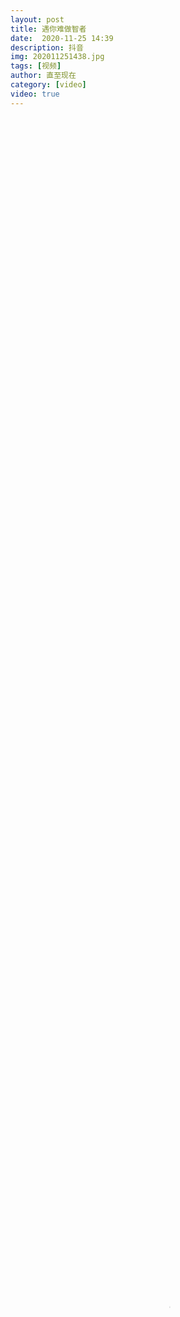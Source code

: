 ```yaml
---
layout: post
title: 遇你难做智者
date:  2020-11-25 14:39
description: 抖音
img: 202011251438.jpg
tags: [视频]
author: 直至现在
category: [video]
video: true
---
```

<video controls preload="auto" poster="/assets/img/202011251438.jpg" width="100%" height="100%" src="https://www.wmnhw.workers.dev/0:/%E5%B8%85%E5%93%A5%E8%A7%86%E9%A2%91/%E7%9B%B4%E8%87%B3%E7%8E%B0%E5%9C%A8/%E9%81%87%E4%BD%A0%E9%9A%BE%E5%81%9A%E6%99%BA%E8%80%85.mp4"></video>
     
